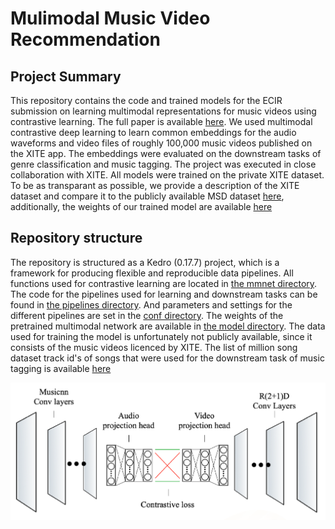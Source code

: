 # Mulimodal Music Video Recommendation

## Project Summary
This repository contains the code and trained models for the ECIR submission on learning multimodal representations for music videos using contrastive learning. The full paper is available [here](https://github.com/KarelVeldkamp/Multimodal-Musicvideo-Representation/blob/master/data/08_reporting/Multimodal_Music_Video_Representation%20(2).pdf). We used multimodal contrastive deep learning to learn common embeddings for the audio waveforms and video files of roughly 100,000 music videos published on the XITE app. The embeddings were evaluated on the downstream tasks of genre classification and music tagging. The project was executed in close collaboration with XITE. All models were trained on the private XITE dataset. To be as transparant as possible, we provide a description of the XITE dataset and compare it to the publicly available MSD dataset [here](https://github.com/KarelVeldkamp/Multimodal-Musicvideo-Representation/blob/master/data/08_reporting/Data%20Exploration%20Appendix.pdf), additionally, the weights of our trained model are available [here](https://github.com/KarelVeldkamp/Multimodal-Musicvideo-Representation/blob/master/data/06_models/pretrained_model.path.tar)

## Repository structure
The repository is structured as a Kedro (0.17.7) project, which is a framework for producing flexible and reproducible data pipelines. All functions used for contrastive learning are located in [the mmnet directory](https://github.com/KarelVeldkamp/Multimodal-Musicvideo-Representation/tree/master/src/ecir_project/mmnet). The code for the pipelines used for learning and downstream tasks can be found in [the pipelines directory](https://github.com/KarelVeldkamp/Multimodal-Musicvideo-Representation/tree/master/src/ecir_project/pipelines). And parameters and settings for the different pipelines are set in the [conf directory](https://github.com/KarelVeldkamp/Multimodal-Musicvideo-Representation/tree/master/conf). The weights of the pretrained multimodal network are available in [the model directory](https://github.com/KarelVeldkamp/Multimodal-Musicvideo-Representation/tree/master/data/06_models). The data used for training the model is unfortunately not publicly available, since it consists of the music videos licenced by XITE. The list of million song dataset track id's of songs that were used for the downstream task of music tagging is available [here](https://github.com/KarelVeldkamp/Multimodal-Musicvideo-Representation/tree/master/data/08_reporting/msdids.txt)

![Model architecture](data/08_reporting/architecture.png)
